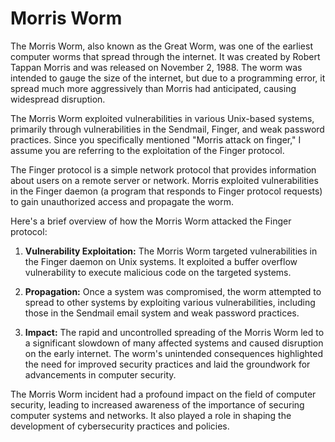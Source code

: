 # Morris Worm

The Morris Worm, also known as the Great Worm, was one of the earliest computer worms that spread through the internet. It was created by Robert Tappan Morris and was released on November 2, 1988. The worm was intended to gauge the size of the internet, but due to a programming error, it spread much more aggressively than Morris had anticipated, causing widespread disruption.

The Morris Worm exploited vulnerabilities in various Unix-based systems, primarily through vulnerabilities in the Sendmail, Finger, and weak password practices. Since you specifically mentioned "Morris attack on finger," I assume you are referring to the exploitation of the Finger protocol.

The Finger protocol is a simple network protocol that provides information about users on a remote server or network. Morris exploited vulnerabilities in the Finger daemon (a program that responds to Finger protocol requests) to gain unauthorized access and propagate the worm.

Here's a brief overview of how the Morris Worm attacked the Finger protocol:

1. **Vulnerability Exploitation:** The Morris Worm targeted vulnerabilities in the Finger daemon on Unix systems. It exploited a buffer overflow vulnerability to execute malicious code on the targeted systems.

2. **Propagation:** Once a system was compromised, the worm attempted to spread to other systems by exploiting various vulnerabilities, including those in the Sendmail email system and weak password practices.

3. **Impact:** The rapid and uncontrolled spreading of the Morris Worm led to a significant slowdown of many affected systems and caused disruption on the early internet. The worm's unintended consequences highlighted the need for improved security practices and laid the groundwork for advancements in computer security.

The Morris Worm incident had a profound impact on the field of computer security, leading to increased awareness of the importance of securing computer systems and networks. It also played a role in shaping the development of cybersecurity practices and policies.